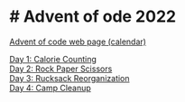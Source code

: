 # # Advent of ode 2022

[Advent of code web page (calendar)](https://adventofcode.com/2022)

[Day 1: Calorie Counting](Day%2001.ipynb) <br>
[Day 2: Rock Paper Scissors](Day%2002.ipynb) <br>
[Day 3: Rucksack Reorganization](Day%2003.ipynb) <br>
[Day 4: Camp Cleanup](Day%2004.ipynb) <br>
